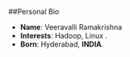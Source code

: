 ##Personal Bio
- __Name__: Veeravalli Ramakrishna
- __Interests__:  Hadoop, Linux .
- __Born__: Hyderabad, __INDIA__.



